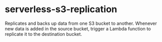 # serverless-s3-replication
Replicates and backs up data from one S3 bucket to another. Whenever new data is added in the source bucket, trigger a Lambda function to replicate it to the destination bucket.
